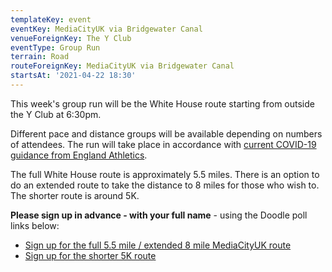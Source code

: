 ```yaml
---
templateKey: event
eventKey: MediaCityUK via Bridgewater Canal
venueForeignKey: The Y Club
eventType: Group Run
terrain: Road
routeForeignKey: MediaCityUK via Bridgewater Canal
startsAt: '2021-04-22 18:30'
---
```

This week's group run will be the White House route starting from
outside the Y Club at 6:30pm.

Different pace and distance groups will be available depending on
numbers of attendees. The run will take place in accordance with [current COVID-19
guidance from England Athletics](/about/coronavirus-group-running-guidance/).

The full White House route is approximately 5.5 miles. There is an option to do
an extended route to take the distance to 8 miles for those who wish to. The
shorter route is around 5K.

**Please sign up in advance - with your full name** - using the
Doodle poll links below:

* [Sign up for the full 5.5 mile / extended 8 mile MediaCityUK route](https://doodle.com/poll/ewhugcz8t7nwx77a)
* [Sign up for the shorter 5K route](https://doodle.com/poll/6bcvkkduieazxbx8)
